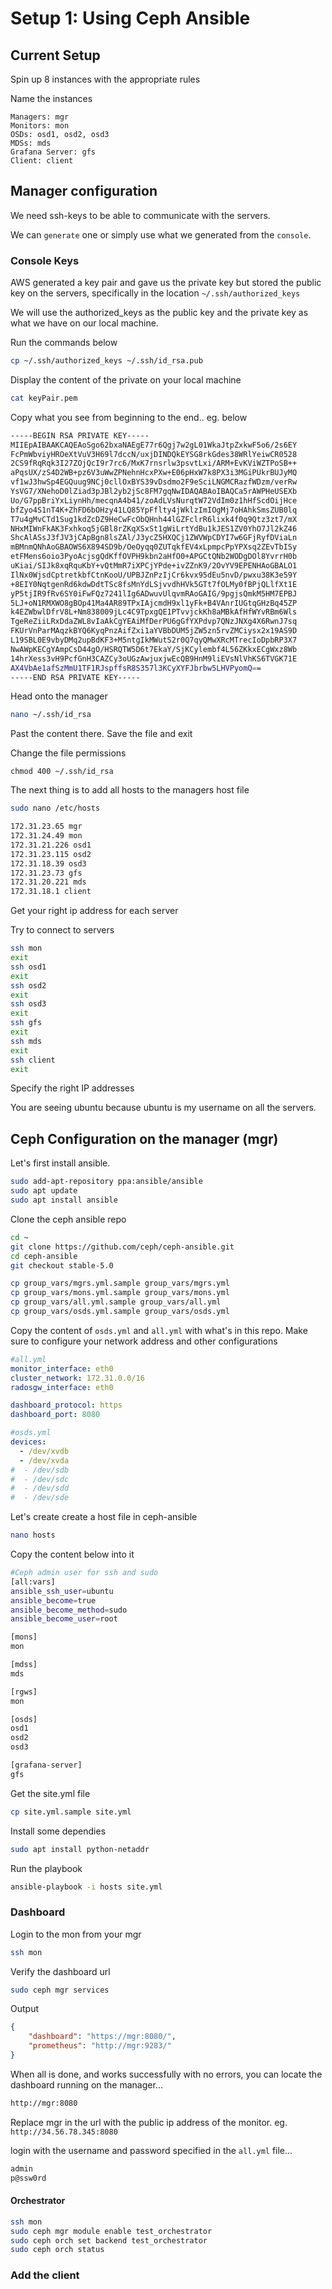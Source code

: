 # Setup 1: Using Ceph Ansible

## Current Setup

Spin up 8 instances with the appropriate rules

Name the instances
```
Managers: mgr
Monitors: mon
OSDs: osd1, osd2, osd3
MDSs: mds
Grafana Server: gfs
Client: client
```

## Manager configuration
We need ssh-keys to be able to communicate with the servers.

We can `generate` one or simply use what we generated from the `console`.

### Console Keys
AWS generated a key pair and gave us the private key but stored the public key on the servers, specifically in the location `~/.ssh/authorized_keys`

We will use the authorized_keys as the public key and the private key as what we have on our local machine. 

Run the commands below

```sh
cp ~/.ssh/authorized_keys ~/.ssh/id_rsa.pub
```

Display the content of the private on your local machine

```sh
cat keyPair.pem
```

Copy what you see from beginning to the end.. eg. below

```sh
-----BEGIN RSA PRIVATE KEY-----
MIIEpAIBAAKCAQEAoSgo62bxaNAEgE77r6Qgj7w2gL01WkaJtpZxkwF5o6/2s6EY
FcPmWbviyHROeXtVuV3H69l7dccN/uxjDINDQkEYSG8rkGdes38WRlYeiwCR0528
2CS9fRqRqk3I27ZOjQcI9r7rc6/MxK7rnsrlw3psvtLxi/ARM+EvKViWZTPoSB++
aPqsUX/zS4D2WB+pz6V3uWwZPNehnHcxPXw+E06pHxW7k8PX3i3MGiPUkrBUJyMQ
vf1wJ3hwSp4EGQuug9NCj0cllOxBYS39vDsdmo2F9eSciLNGMCRazfWDzm/verRw
YsVG7/XNehoD0lZiad3pJBl2yb2jSc8FM7gqNwIDAQABAoIBAQCa5rAWPHeUSEXb
Uo/G7ppBriYxLiynHh/mecqnA4b41/zoAdLVsNurqtW72VdIm0z1hHfScdOijHce
bfZyo4S1nT4K+ZhFD6bOHzy41LQ85YpFflty4jWklzImIOgMj7oHAhkSmsZUB0lq
T7u4gMvCTd1Sug1kdZcDZ9HeCwFcObQHnh44lGZFclrR6lixk4f0q9Qtz3zt7/mX
NHxMIWnFkAK3Fxhkoq5jGBl8rZKqXSxSt1gWiLrtYdBu1kJES1ZV0YhO7Jl2kZ46
ShcAlASsJ3fJV3jCApBgn8lsZAl/J3ycZ5HXQCj1ZWVWpCDYI7w6GFjRyfDViaLn
mBMnmQNhAoGBAOWS6X894SD9b/OeOyqq0ZUTqkfEV4xLpmpcPpYPXsq2ZEvTbISy
etFMens6oio3PyoAcjsgQdKffOVPH9kbn2aHfO0+APGCtQNb2WODgDOl8YvrrH0b
uKiai/SIJk8xqRquKbY+vQtMmR7iXPCjYPde+ivZZnK9/2OvYV9EPENHAoGBALO1
IlNx0WjsdCptretkbfCtnKooU/UPBJZnPzIjCr6kvx95dEu5nvD/pwxu38K3e59Y
+8EIY0NqtgenRd6kdwDdtTSc8fsMnYdLSjvvdhHVk5GTt7fOLMy0fBPjQLlfXt1E
yP5tjIR9fRv6SY0iFwFQz7241lIg6ADwuvUlqvmRAoGAIG/9pgjsQmkM5HM7EPBJ
5LJ+oN1RMXWO8gBOp41Ma4AR89TPxIAjcmdH9xl1yFk+B4VAnrIUGtqGHzBq45ZP
k4EZWbwlDfrV8L+Nm838009jLc4C9TpxgQE1PTvvjckKh8aMBkAfHfWYvRBm6Wls
TgeReZiiLRxDdaZWL8vIaAkCgYEAiMfDerPU6gGfYXPdvp7QNzJNXg4X6RwnJ7sq
FKUrVnParMAqzkBYQ6KyqPnzAifZxi1aYVBbDUM5jZW5zn5rvZMCiysx2x19AS9D
L19SBL0E9vbyDMq2upBdKF3+M5ntgIkMWutS2r0Q7qyQMwXRcMTrecIoDpbRP3X7
NwAWpKECgYAmpCsD44gO/HSRQTW5D6t7EkaY/SjKCylembf4L56ZKkxECgWxz8Wb
14hrXess3vH9PcfGnH3CAZCy3oUGzAwjuxjwEcQB9HnM9liEVsNlVhKS6TVGK71E
AX4VbAe1afSzMmU1TF1RJspffsR8S357l3KCyXYFJbrbw5LHVPyomQ==
-----END RSA PRIVATE KEY-----
```

Head onto the manager

```sh
nano ~/.ssh/id_rsa
```

Past the content there. Save the file and exit

Change the file permissions

```ssh
chmod 400 ~/.ssh/id_rsa
```

The next thing is to add all hosts to the managers host file

```sh
sudo nano /etc/hosts
```
```sh
172.31.23.65 mgr
172.31.24.49 mon
172.31.21.226 osd1
172.31.23.115 osd2
172.31.18.39 osd3
172.31.23.73 gfs
172.31.20.221 mds
172.31.18.1 client
```

Get your right ip address for each server

Try to connect to servers

```sh
ssh mon
exit
ssh osd1
exit
ssh osd2
exit
ssh osd3
exit
ssh gfs
exit
ssh mds
exit
ssh client
exit
```

Specify the right IP addresses

You are seeing ubuntu because ubuntu is my username on all the servers.

## Ceph Configuration on the manager (mgr)

Let's first install ansible.

```sh
sudo add-apt-repository ppa:ansible/ansible
sudo apt update
sudo apt install ansible
```

Clone the ceph ansible repo

```sh
cd ~
git clone https://github.com/ceph/ceph-ansible.git
cd ceph-ansible
git checkout stable-5.0
```

```sh
cp group_vars/mgrs.yml.sample group_vars/mgrs.yml
cp group_vars/mons.yml.sample group_vars/mons.yml
cp group_vars/all.yml.sample group_vars/all.yml
cp group_vars/osds.yml.sample group_vars/osds.yml
```

Copy the content of `osds.yml` and `all.yml` with what's in this repo. Make sure to configure your network address and other configurations

```yml
#all.yml
monitor_interface: eth0
cluster_network: 172.31.0.0/16
radosgw_interface: eth0

dashboard_protocol: https
dashboard_port: 8080

```

```yml
#osds.yml
devices:
  - /dev/xvdb
  - /dev/xvda
#  - /dev/sdb
#  - /dev/sdc
#  - /dev/sdd
#  - /dev/sde
```

Let's create create a host file in ceph-ansible

```sh
nano hosts
```

Copy the content below into it

```sh
#Ceph admin user for ssh and sudo
[all:vars]
ansible_ssh_user=ubuntu
ansible_become=true
ansible_become_method=sudo
ansible_become_user=root

[mons]
mon

[mdss]
mds

[rgws]
mon

[osds]
osd1
osd2
osd3

[grafana-server]
gfs

```

Get the site.yml file

```sh
cp site.yml.sample site.yml
```

Install some dependies

```sh
sudo apt install python-netaddr
```

Run the playbook

```sh
ansible-playbook -i hosts site.yml
```

### Dashboard

Login to the mon from your mgr

```sh
ssh mon
```

Verify the dashboard url

```sh
sudo ceph mgr services
```

Output
```json
{
    "dashboard": "https://mgr:8080/",
    "prometheus": "http://mgr:9283/"
}
```

When all is done, and works successfully with no errors, you can locate the dashboard running on the manager... 

```sh
http://mgr:8080
```

Replace mgr in the url with the public ip address of the monitor. eg. `http://34.56.78.345:8080`

login with the username and password specified in the `all.yml` file...

```sh
admin
p@ssw0rd
```


#### Orchestrator

```sh
ssh mon
sudo ceph mgr module enable test_orchestrator
sudo ceph orch set backend test_orchestrator
sudo ceph orch status
```

### Add the client